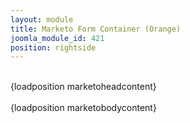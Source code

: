 ```yaml
---
layout: module
title: Marketo Form Container (Orange)
joomla_module_id: 421
position: rightside
---
```

<br />
<div class="marketo-form-container">
<div class="marketo-form-head">
<div class="marketo-head-content">{loadposition marketoheadcontent}</div>
</div>
<div class="marketo-form-end-head">&nbsp;</div>
<div class="marketo-body-orange">
<div class="marketo-body-content">{loadposition marketobodycontent}</div>
</div>
</div>
